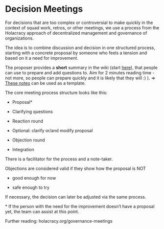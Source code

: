 # Decision Meetings

For decisions that are too complex or controversial to make quickly in the
context of squad work, retros, or other meetings, we use a process from the
Holacracy approach of decentralized management and governance of organizations.

The idea is to combine discussion and decision in one structured process,
starting with a concrete proposal by someone who feels a tension and based on
it a need for improvement.

The proposer provides a **short** summary in the wiki (start
[here](https://github.com/liefery/don-t-panic/wiki/Decisions)), that people can
use to prepare and add questions to. Aim for 2 minutes reading time - not more,
so people can prepare quickly and it is likely that they will :) ).
=> [These notes](https://github.com/liefery/don-t-panic/wiki/2020_03_16-new-meeting-process)
can be used as a template.

The core meeting process structure looks like this:

- Proposal*

- Clarifying questions

- Reaction round

- Optional: clarify or/and modify proposal

- Objection round

- Integration


There is a facilitator for the process and a note-taker.


Objections are considered valid if they show how the proposal is NOT

- good enough for now

- safe enough to try


If necessary, the decision can later be adjusted via the same process.



\* If the person with the need for the improvement doesn’t have a proposal yet,
the team can assist at this point.


Further reading: holacracy.org/governance-meetings
